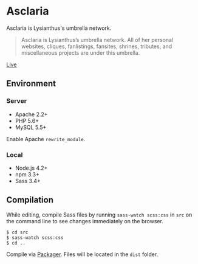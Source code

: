 # Asclaria

Asclaria is Lysianthus's umbrella network.

> Asclaria is Lysianthus’s umbrella network. All of her personal websites, cliques, fanlistings, fansites, shrines, tributes, and miscellaneous projects are under this umbrella.

[Live](https://asclaria.org)

## Environment

### Server

* Apache 2.2+
* PHP 5.6+
* MySQL 5.5+

Enable Apache `rewrite_module`.

### Local

* Node.js 4.2+
* npm 3.3+
* Sass 3.4+

## Compilation

While editing, compile Sass files by running `sass-watch scss:css` in `src` on the command line to see changes immediately on the browser.
```
$ cd src
$ sass-watch scss:css
$ cd ..
```
Compile via [Packager](https://github.com/Lysianthus/packager). Files will be located in the `dist` folder.
